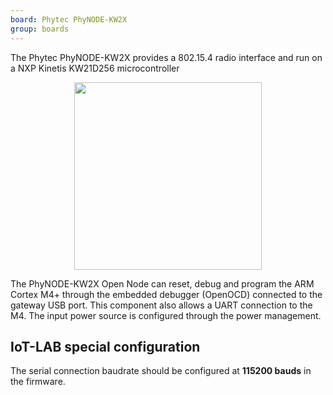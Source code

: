 ```yaml
---
board: Phytec PhyNODE-KW2X
group: boards
---
```


The Phytec PhyNODE-KW2X provides a 802.15.4 radio interface and run on a NXP
Kinetis KW21D256 microcontroller

<div style="text-align:center">
<img src="{{ '/assets/images/docs/boards/phynode-kw2x/' | relative_url}}phynode-kw2x.jpg" style="width:300px;"/>
</div>

The PhyNODE-KW2X Open Node can reset, debug and program the ARM Cortex M4+ through
the embedded debugger (OpenOCD) connected to the gateway USB port. This
component also allows a UART connection to the M4. The input power source is
configured through the power management.

## IoT-LAB special configuration

The serial connection baudrate should be configured at **115200 bauds** in the
firmware.
